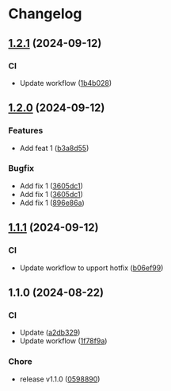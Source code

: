 # Changelog

## [1.2.1](https://github.com/pr0ph0z/test-commit/compare/v1.2.0...v1.2.1) (2024-09-12)


### CI

* Update workflow ([1b4b028](https://github.com/pr0ph0z/test-commit/commit/1b4b02832fd055954760be1fac8d9dfcb96902bc))

## [1.2.0](https://github.com/pr0ph0z/test-commit/compare/v1.1.1...v1.2.0) (2024-09-12)


### Features

* Add feat 1 ([b3a8d55](https://github.com/pr0ph0z/test-commit/commit/b3a8d55b3f301e57a448b86632eaf43fb167709c))


### Bugfix

* Add fix 1 ([3605dc1](https://github.com/pr0ph0z/test-commit/commit/3605dc113d5d29e0aa971b7ee9ffb124c24d907e))
* Add fix 1 ([3605dc1](https://github.com/pr0ph0z/test-commit/commit/3605dc113d5d29e0aa971b7ee9ffb124c24d907e))
* Add fix 1 ([896e86a](https://github.com/pr0ph0z/test-commit/commit/896e86ac6a5cbb9495cd993d63a1c02052a38212))

## [1.1.1](https://github.com/pr0ph0z/test-commit/compare/v1.1.0...v1.1.1) (2024-09-12)


### CI

* Update workflow to upport hotfix ([b06ef99](https://github.com/pr0ph0z/test-commit/commit/b06ef99f9aa6ccb388332ae10b2e4a8923c2771a))

## 1.1.0 (2024-08-22)


### CI

* Update ([a2db329](https://github.com/pr0ph0z/test-commit/commit/a2db329fab01fcb906702a525cb320adf9024a9b))
* Update workflow ([1f78f9a](https://github.com/pr0ph0z/test-commit/commit/1f78f9a128502fc90dba9cd95be1dd7e0a24356e))


### Chore

* release v1.1.0 ([0598890](https://github.com/pr0ph0z/test-commit/commit/059889042c48f2271f03f14fba6a0fe4ca42f26a))

